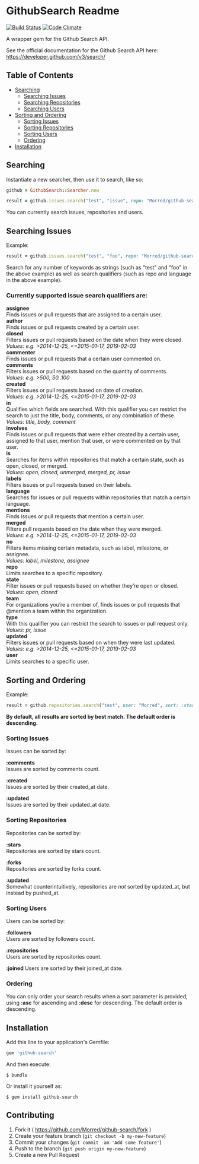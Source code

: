 # GithubSearch Readme
[![Build Status](https://travis-ci.org/Morred/github-search.svg?branch=master)](https://travis-ci.org/Morred/github-search) [![Code Climate](https://codeclimate.com/github/Morred/github-search/badges/gpa.svg)](https://codeclimate.com/github/Morred/github-search)

A wrapper gem for the Github Search API.

See the official documentation for the Github Search API here: https://developer.github.com/v3/search/

## Table of Contents
+ [Searching](https://github.com/Morred/github-search#searching)
  + [Searching Issues](https://github.com/Morred/github-search#searching-issues)
  + [Searching Repositories](#)
  + [Searching Users](#)
+ [Sorting and Ordering](https://github.com/Morred/github-search#sorting-and-ordering)
  + [Sorting Issues](https://github.com/Morred/github-search#sorting-issues)
  + [Sorting Repositories](https://github.com/Morred/github-search#sorting-repositories)
  + [Sorting Users](https://github.com/Morred/github-search#sorting-users)
  + [Ordering](https://github.com/Morred/github-search#ordering)
+ [Installation](https://github.com/Morred/github-search#installation)

## Searching

Instantiate a new searcher, then use it to search, like so:

```ruby
github = GithubSearch::Searcher.new

result = github.issues.search("test", "issue", repo: "Morred/github-search", label: "enhancement")
```

You can currently search issues, repositories and users.

## Searching Issues

Example:
```ruby
result = github.issues.search("test", "foo", repo: "Morred/github-search", language: "Ruby")
```

Search for any number of keywords as strings (such as "test" and "foo" in the above example) as well as search qualifiers (such as repo and language in the above example).

### Currently supported issue search qualifiers are:

**assignee**  
Finds issues or pull requests that are assigned to a certain user.  
**author**  
Finds issues or pull requests created by a certain user.  
**closed**  
Filters issues or pull requests based on the date when they were closed.  
*Values: e.g. >2014-12-25, <=2015-01-17, 2019-02-03*  
**commenter**  
Finds issues or pull requests that a certain user commented on.  
**comments**  
Filters issues or pull requests based on the quantity of comments.  
*Values: e.g. >500, 50..100*  
**created**  
Filters issues or pull requests based on date of creation.  
*Values: e.g. >2014-12-25, <=2015-01-17, 2019-02-03*  
**in**  
Qualifies which fields are searched. With this qualifier you can restrict the search to just the title, body, comments, or any combination of these.  
*Values: title, body, comment*  
**involves**  
Finds issues or pull requests that were either created by a certain user, assigned to that user, mention that user, or were commented on by that user.  
**is**  
Searches for items within repositories that match a certain state, such as open, closed, or merged.  
*Values: open, closed, unmerged, merged, pr, issue*  
**labels**  
Filters issues or pull requests based on their labels.  
**language**  
Searches for issues or pull requests within repositories that match a certain language.  
**mentions**  
Finds issues or pull requests that mention a certain user.  
**merged**  
Filters pull requests based on the date when they were merged.  
*Values: e.g. >2014-12-25, <=2015-01-17, 2019-02-03*  
**no**  
Filters items missing certain metadata, such as label, milestone, or assignee.  
*Values: label, milestone, assignee*  
**repo**  
Limits searches to a specific repository.  
**state**  
Filter issues or pull requests based on whether they’re open or closed.  
*Values: open, closed*  
**team**  
For organizations you’re a member of, finds issues or pull requests that @mention a team within the organization.  
**type**  
With this qualifier you can restrict the search to issues or pull request only.  
*Values: pr, issue*  
**updated**  
Filters issues or pull requests based on when they were last updated.  
*Values: e.g. >2014-12-25, <=2015-01-17, 2019-02-03*  
**user**  
Limits searches to a specific user.  

## Sorting and Ordering

Example:
```ruby
result = github.repositories.search("test", user: "Morred", sort: :stars, order: :asc)
```

**By default, all results are sorted by best match. The default order is descending.**

### Sorting Issues

Issues can be sorted by:

**:comments**  
Issues are sorted by comments count.

**:created**  
Issues are sorted by their created_at date.

**:updated**  
Issues are sorted by their updated_at date.

### Sorting Repositories

Repositories can be sorted by:

**:stars**  
Repositories are sorted by stars count.

**:forks**  
Repositories are sorted by forks count.

**:updated**  
Somewhat counterintuitively, repositories are *not* sorted by updated_at, but instead by pushed_at.

### Sorting Users

Users can be sorted by:

**:followers**  
Users are sorted by followers count.

**:repositories**  
Users are sorted by repositories count.

**:joined**
Users are sorted by their joined_at date.

### Ordering

You can only order your search results when a sort parameter is provided, using **:asc** for ascending and **:desc** for descending. The default order is descending. 

## Installation

Add this line to your application's Gemfile:

```ruby
gem 'github-search'
```

And then execute:

    $ bundle

Or install it yourself as:

    $ gem install github-search

## Contributing

1. Fork it ( https://github.com/Morred/github-search/fork )
2. Create your feature branch (`git checkout -b my-new-feature`)
3. Commit your changes (`git commit -am 'Add some feature'`)
4. Push to the branch (`git push origin my-new-feature`)
5. Create a new Pull Request
